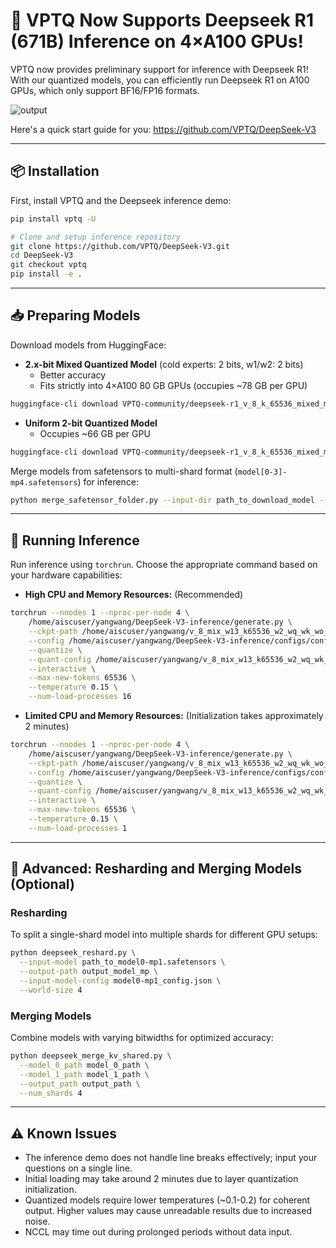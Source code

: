 # 🚀 VPTQ Now Supports Deepseek R1 (671B) Inference on 4×A100 GPUs!

VPTQ now provides preliminary support for inference with Deepseek R1! With our quantized models, you can efficiently run Deepseek R1 on A100 GPUs, which only support BF16/FP16 formats.

![output](https://github.com/user-attachments/assets/b2e229e0-db6a-4cfd-94fe-4bbf8050457e)

Here's a quick start guide for you:
https://github.com/VPTQ/DeepSeek-V3

______________________________________________________________________

## 📦 Installation

First, install VPTQ and the Deepseek inference demo:

```bash
pip install vptq -U

# Clone and setup inference repository
git clone https://github.com/VPTQ/DeepSeek-V3.git
cd DeepSeek-V3
git checkout vptq
pip install -e .
```

______________________________________________________________________

## 📥 Preparing Models

Download models from HuggingFace:

- **2.x-bit Mixed Quantized Model** (cold experts: 2 bits, w1/w2: 2 bits)
  - Better accuracy
  - Fits strictly into 4×A100 80 GB GPUs (occupies ~78 GB per GPU)

```bash
huggingface-cli download VPTQ-community/deepseek-r1_v_8_k_65536_mixed_mp4 --num-works 32
```

- **Uniform 2-bit Quantized Model**
  - Occupies ~66 GB per GPU

```bash
huggingface-cli download VPTQ-community/deepseek-r1_v_8_k_65536_mixed_mp4 --num-works 32
```

Merge models from safetensors to multi-shard format (`model[0-3]-mp4.safetensors`) for inference:

```bash
python merge_safetensor_folder.py --input-dir path_to_download_model --output-dir path_to_merged_model
```

______________________________________________________________________

## 🚦 Running Inference

Run inference using `torchrun`. Choose the appropriate command based on your hardware capabilities:

- **High CPU and Memory Resources:** (Recommended)

```bash
torchrun --nnodes 1 --nproc-per-node 4 \
    /home/aiscuser/yangwang/DeepSeek-V3-inference/generate.py \
    --ckpt-path /home/aiscuser/yangwang/v_8_mix_w13_k65536_w2_wq_wk_wo_dyn_shared_k_65536_256_mp4/ \
    --config /home/aiscuser/yangwang/DeepSeek-V3-inference/configs/config_671B.json \
    --quantize \
    --quant-config /home/aiscuser/yangwang/v_8_mix_w13_k65536_w2_wq_wk_wo_dyn_shared_k_65536_256_mp4/config.json \
    --interactive \
    --max-new-tokens 65536 \
    --temperature 0.15 \
    --num-load-processes 16
```

- **Limited CPU and Memory Resources:**
  (Initialization takes approximately 2 minutes)

```bash
torchrun --nnodes 1 --nproc-per-node 4 \
    /home/aiscuser/yangwang/DeepSeek-V3-inference/generate.py \
    --ckpt-path /home/aiscuser/yangwang/v_8_mix_w13_k65536_w2_wq_wk_wo_dyn_shared_k_65536_256_mp4/ \
    --config /home/aiscuser/yangwang/DeepSeek-V3-inference/configs/config_671B.json \
    --quantize \
    --quant-config /home/aiscuser/yangwang/v_8_mix_w13_k65536_w2_wq_wk_wo_dyn_shared_k_65536_256_mp4/config.json \
    --interactive \
    --max-new-tokens 65536 \
    --temperature 0.15 \
    --num-load-processes 1
```

______________________________________________________________________

## 🔧 Advanced: Resharding and Merging Models (Optional)

### Resharding

To split a single-shard model into multiple shards for different GPU setups:

```bash
python deepseek_reshard.py \
  --input-model path_to_model0-mp1.safetensors \
  --output-path output_model_mp \
  --input-model-config model0-mp1_config.json \
  --world-size 4
```

### Merging Models

Combine models with varying bitwidths for optimized accuracy:

```bash
python deepseek_merge_kv_shared.py \
  --model_0_path model_0_path \
  --model_1_path model_1_path \
  --output_path output_path \
  --num_shards 4
```

______________________________________________________________________

## ⚠️ Known Issues

- The inference demo does not handle line breaks effectively; input your questions on a single line.
- Initial loading may take around 2 minutes due to layer quantization initialization.
- Quantized models require lower temperatures (~0.1-0.2) for coherent output. Higher values may cause unreadable results due to increased noise.
- NCCL may time out during prolonged periods without data input.
